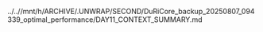 ../..//mnt/h/ARCHIVE/.UNWRAP/SECOND/DuRiCore_backup_20250807_094339_optimal_performance/DAY11_CONTEXT_SUMMARY.md